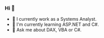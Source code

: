 ### Hi 👋
- 🔭 I currently work as a Systems Analyst.</br >
- 🌱 I'm currently learning ASP.NET and C#.</br > 
- 💬 Ask me about DAX, VBA or C#.</br >
